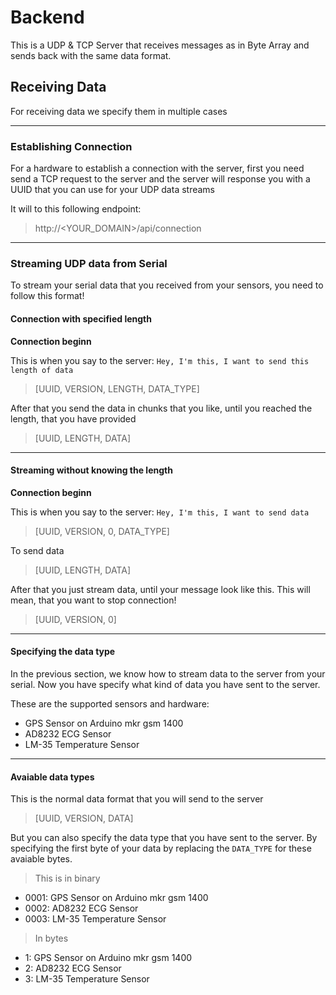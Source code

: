 # Backend

This is a UDP & TCP Server that receives messages as in Byte Array and sends back with the same data format.

## Receiving Data

For receiving data we specify them in multiple cases

---

### Establishing Connection

For a hardware to establish a connection with the server, first you need send a TCP request to the server and the server will response you with a UUID that you can use for your UDP data streams

It will to this following endpoint:

> http://<YOUR_DOMAIN>/api/connection

---

### Streaming UDP data from Serial

To stream your serial data that you received from your sensors, you need to follow this format!

#### Connection with specified length

**Connection beginn**

This is when you say to the server: `Hey, I'm this, I want to send this length of data`

> [UUID, VERSION, LENGTH, DATA_TYPE]

After that you send the data in chunks that you like, until you reached the length, that you have provided

> [UUID, LENGTH, DATA]

---

#### Streaming without knowing the length

**Connection beginn**

This is when you say to the server: `Hey, I'm this, I want to send data`

> [UUID, VERSION, 0, DATA_TYPE]

To send data

> [UUID, LENGTH, DATA]

After that you just stream data, until your message look like this. This will mean, that you want to stop connection!

> [UUID, VERSION, 0]

---

#### Specifying the data type

In the previous section, we know how to stream data to the server from your serial. Now you have specify what kind of data you have sent to the server.

These are the supported sensors and hardware:

  - GPS Sensor on Arduino mkr gsm 1400
  - AD8232 ECG Sensor
  - LM-35 Temperature Sensor

---

#### Avaiable data types

This is the normal data format that you will send to the server

> [UUID, VERSION, DATA]

But you can also specify the data type that you have sent to the server. By specifying the first byte of your data by replacing the `DATA_TYPE` for these avaiable bytes.

  > This is in binary

  - 0001: GPS Sensor on Arduino mkr gsm 1400
  - 0002: AD8232 ECG Sensor
  - 0003: LM-35 Temperature Sensor

  > In bytes

  - 1: GPS Sensor on Arduino mkr gsm 1400
  - 2: AD8232 ECG Sensor
  - 3: LM-35 Temperature Sensor
